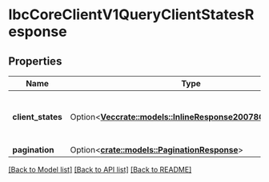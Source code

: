 # IbcCoreClientV1QueryClientStatesResponse

## Properties

Name | Type | Description | Notes
------------ | ------------- | ------------- | -------------
**client_states** | Option<[**Vec<crate::models::InlineResponse20078ClientStates>**](inline_response_200_78_client_states.md)> | list of stored ClientStates of the chain. | [optional]
**pagination** | Option<[**crate::models::PaginationResponse**](pagination_response.md)> |  | [optional]

[[Back to Model list]](../README.md#documentation-for-models) [[Back to API list]](../README.md#documentation-for-api-endpoints) [[Back to README]](../README.md)


